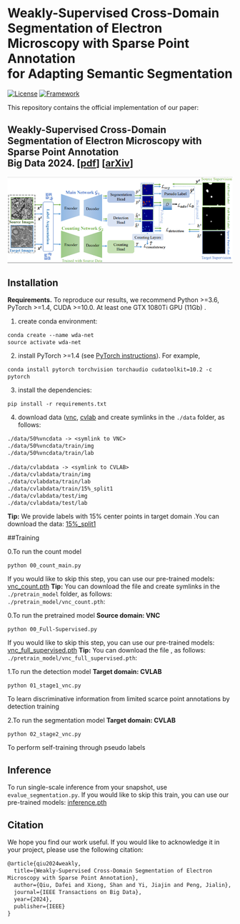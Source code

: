# Weakly-Supervised Cross-Domain Segmentation of Electron Microscopy with Sparse Point Annotation <br/> for Adapting Semantic Segmentation
[![License](https://img.shields.io/badge/License-Apache%202.0-blue.svg)](https://opensource.org/licenses/Apache-2.0)
[![Framework](https://img.shields.io/badge/PyTorch-%23EE4C2C.svg?&logo=PyTorch&logoColor=white)](https://pytorch.org/)

This repository contains the official implementation of our paper:

**Weakly-Supervised Cross-Domain Segmentation of Electron Microscopy with Sparse Point Annotation**<br>
Big Data 2024. [[pdf](https://ieeexplore.ieee.org/abstract/document/10473097)] [[arXiv](https://arxiv.org/pdf/2404.00667.pdf)]
---
![](img/WDA.png)
## Installation
**Requirements.** To reproduce our results, we recommend Python >=3.6, PyTorch >=1.4, CUDA >=10.0. At least one GTX 1080Ti GPU (11Gb) .

1. create conda environment:
```
conda create --name wda-net
source activate wda-net
```

2. install PyTorch >=1.4 (see [PyTorch instructions](https://pytorch.org/get-started/locally/)). For example,

```
conda install pytorch torchvision torchaudio cudatoolkit=10.2 -c pytorch
```

3. install the dependencies:
```
pip install -r requirements.txt
```

4. download data ([vnc](https://github.com/unidesigner/groundtruth-drosophila-vnc/tree/master/stack2/raw), [cvlab](https://www.epfl.ch/labs/cvlab/data/data-em//) and create symlinks in the ```./data``` folder, as follows:

```
./data/50%vncdata -> <symlink to VNC>
./data/50%vncdata/train/img
./data/50%vncdata/train/lab

./data/cvlabdata -> <symlink to CVLAB>
./data/cvlabdata/train/img
./data/cvlabdata/train/lab
./data/cvlabdata/train/15%_split1
./data/cvlabdata/test/img
./data/cvlabdata/test/lab

```

**Tip:** We provide labels with 15% center points in target domain .You can download the data:
[15%_split1](https://drive.google.com/drive/folders/1D9TKm7Wo6ohX3AmjZSmo4m4cl7Lb6v_Z)



##Training 


0.To run the count model
```
python 00_count_main.py
```
If you would like to skip this step, you can use our pre-trained models:
[vnc_count.pth](https://drive.google.com/drive/folders/1ippr-tdam7SjBSm6-NgSb0bMqx0WH1Tr)
**Tip:** You can download the file and create symlinks in the ```./pretrain_model``` folder, as follows:  
```./pretrain_model/vnc_count.pth```:

0.To run the pretrained model
**Source domain: VNC**
```
python 00_Full-Supervised.py
```
If you would like to skip this step, you can use our pre-trained models:
[vnc_full_supervised.pth](https://drive.google.com/drive/folders/1ippr-tdam7SjBSm6-NgSb0bMqx0WH1Tr) 
**Tip:** You can download the file , as follows:  
```./pretrain_model/vnc_full_supervised.pth```:

1.To run the detection model
**Target domain: CVLAB**
```
python 01_stage1_vnc.py
```
To learn discriminative information from limited scarce point annotations by detection training

2.To run the segmentation model
**Target domain: CVLAB**
```
python 02_stage2_vnc.py
```
To perform self-training through pseudo labels

## Inference

To run single-scale inference from your snapshot, use ```evalue_segmentation.py```.
If you would like to skip this train, you can use our pre-trained models:
[inference.pth](https://drive.google.com/drive/folders/1ippr-tdam7SjBSm6-NgSb0bMqx0WH1Tr) 


## Citation
We hope you find our work useful. If you would like to acknowledge it in your project, please use the following citation:

```
@article{qiu2024weakly,
  title={Weakly-Supervised Cross-Domain Segmentation of Electron Microscopy with Sparse Point Annotation},
  author={Qiu, Dafei and Xiong, Shan and Yi, Jiajin and Peng, Jialin},
  journal={IEEE Transactions on Big Data},
  year={2024},
  publisher={IEEE}
}
```